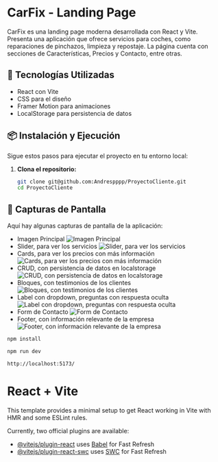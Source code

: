 # CarFix - Landing Page

CarFix es una landing page moderna desarrollada con React y Vite. Presenta una aplicación que ofrece servicios para coches, como reparaciones de pinchazos, limpieza y repostaje. La página cuenta con secciones de Características, Precios y Contacto, entre otras.

## 🚀 Tecnologías Utilizadas

- React con Vite
- CSS para el diseño
- Framer Motion para animaciones
- LocalStorage para persistencia de datos

## 📦 Instalación y Ejecución

Sigue estos pasos para ejecutar el proyecto en tu entorno local:

1. **Clona el repositorio:**
   ```bash
   git clone git@github.com:Andrespppp/ProyectoCliente.git
   cd ProyectoCliente
## 📸 Capturas de Pantalla

Aquí hay algunas capturas de pantalla de la aplicación:

- Imagen Principal
![Imagen Principal](./public/images/1.png)
- Slider, para ver los servicios
![Slider, para ver los servicios](./public/images/2.png)
- Cards, para ver los precios con más información
![Cards, para ver los precios con más información](./public/images//3.png)
- CRUD, con persistencia de datos en localstorage
![CRUD, con persistencia de datos en localstorage](./public/images/4.png)
- Bloques, con testimonios de los clientes
![Bloques, con testimonios de los clientes](./public/images/5.png)
- Label con dropdown, preguntas con respuesta oculta
![Label con dropdown, preguntas con respuesta oculta](./public/images/6.png)
- Form de Contacto
![Form de Contacto](./public/images/7.png)
- Footer, con información relevante de la empresa
![Footer, con información relevante de la empresa](./public/images/8.png)

```bash
npm install
````
```bash
npm run dev
````
```bash
http://localhost:5173/
````



# React + Vite

This template provides a minimal setup to get React working in Vite with HMR and some ESLint rules.

Currently, two official plugins are available:

- [@vitejs/plugin-react](https://github.com/vitejs/vite-plugin-react/blob/main/packages/plugin-react/README.md) uses [Babel](https://babeljs.io/) for Fast Refresh
- [@vitejs/plugin-react-swc](https://github.com/vitejs/vite-plugin-react-swc) uses [SWC](https://swc.rs/) for Fast Refresh
